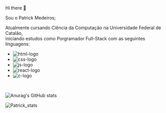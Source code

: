 Hi there 👋

  Sou o Patrick Medeiros;
  
  Atualmente cursando Ciência da Computação na Universidade Federal de Catalão,   
  iniciando estudos como Porgramador Full-Stack com as seguintes linguagens:

- <img src="https://img.shields.io/badge/HTML5-E34F26?style=for-the-badge&logo=html5&logoColor=white" alt="html-logo"/>
  
- <img src="https://img.shields.io/badge/CSS3-1572B6?style=for-the-badge&logo=css3&logoColor=white" alt="css-logo"/>

- <img src="https://img.shields.io/badge/JavaScript-323330?style=for-the-badge&logo=javascript&logoColor=F7DF1E" alt="js-logo"/>

- <img src="https://img.shields.io/badge/React-20232A?style=for-the-badge&logo=react&logoColor=61DAFB" alt="react-logo"/>

- <img src="https://img.shields.io/badge/C-00599C?style=for-the-badge&logo=c&logoColor=white" alt="c-logo"/>
<br>

![Anurag's GitHub stats](https://github-readme-stats.vercel.app/api?username=pmedeiross&show_icons=true&theme=transparent)


![Patrick_stats](https://github-readme-stats.vercel.app/api?username=pmedeiross&hide=contribs&,prs&theme=transparent)
